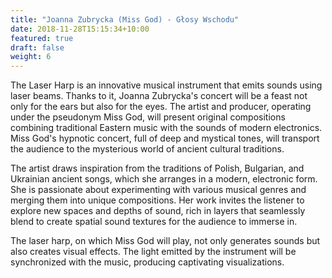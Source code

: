 ```yaml
---
title: "Joanna Zubrycka (Miss God) - Głosy Wschodu"
date: 2018-11-28T15:15:34+10:00
featured: true
draft: false
weight: 6
---
```

The Laser Harp is an innovative musical instrument that emits sounds using laser beams. Thanks to it, Joanna Zubrycka's concert will be a feast not only for the ears but also for the eyes. The artist and producer, operating under the pseudonym Miss God, will present original compositions combining traditional Eastern music with the sounds of modern electronics. Miss God's hypnotic concert, full of deep and mystical tones, will transport the audience to the mysterious world of ancient cultural traditions.

The artist draws inspiration from the traditions of Polish, Bulgarian, and Ukrainian ancient songs, which she arranges in a modern, electronic form. She is passionate about experimenting with various musical genres and merging them into unique compositions. Her work invites the listener to explore new spaces and depths of sound, rich in layers that seamlessly blend to create spatial sound textures for the audience to immerse in.

The laser harp, on which Miss God will play, not only generates sounds but also creates visual effects. The light emitted by the instrument will be synchronized with the music, producing captivating visualizations.